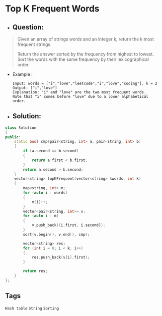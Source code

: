 # Top K Frequent Words
- ## Question:
>Given an array of strings words and an integer k, return the k most frequent strings.
>
>Return the answer sorted by the frequency from highest to lowest. Sort the words with the same frequency by their lexicographical order.

- Example :

      Input: words = ["i","love","leetcode","i","love","coding"], k = 2
      Output: ["i","love"]
      Explanation: "i" and "love" are the two most frequent words.
      Note that "i" comes before "love" due to a lower alphabetical order.


- ## Solution:
```cpp
class Solution
{
public:
    static bool cmp(pair<string, int> a, pair<string, int> b)
    {
        if (a.second == b.second)
        {
            return a.first < b.first;
        }
        return a.second > b.second;
    }
    vector<string> topKFrequent(vector<string> &words, int k)
    {
        map<string, int> m;
        for (auto i : words)
        {
            m[i]++;
        }
        vector<pair<string, int>> v;
        for (auto i : m)
        {
            v.push_back({i.first, i.second});
        }
        sort(v.begin(), v.end(), cmp);

        vector<string> res;
        for (int i = 0; i < k; i++)
        {
            res.push_back(v[i].first);
        }

        return res;
    }
};
```
## Tags
`Hash table` `String` `Sorting`
